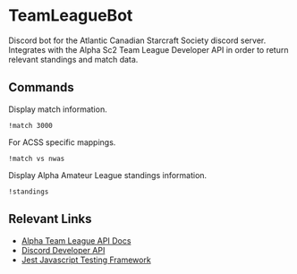 # TeamLeagueBot

Discord bot for the Atlantic Canadian Starcraft Society discord server. Integrates with the Alpha Sc2 Team League Developer API in order to return relevant standings and match data.

## Commands

Display match information.
```
!match 3000
```

For ACSS specific mappings.
```
!match vs nwas
```

Display Alpha Amateur League standings information.
```
!standings
```

## Relevant Links

* [Alpha Team League API Docs](https://alpha.tl/apidocs)
* [Discord Developer API](https://discordapp.com/developers/docs/intro)
* [Jest Javascript Testing Framework](https://jestjs.io)
